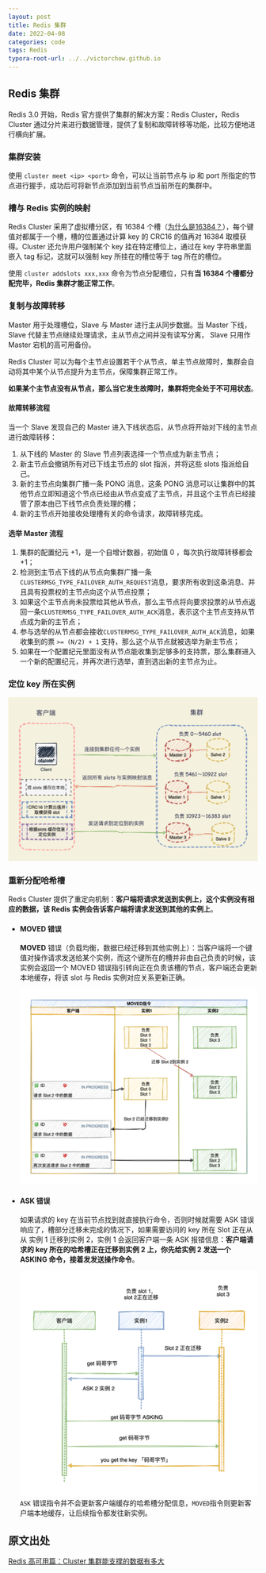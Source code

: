 ```yaml
---
layout: post
title: Redis 集群
date: 2022-04-08
categories: code
tags: Redis
typora-root-url: ../../victorchow.github.io
---
```


> 

## Redis 集群

Redis 3.0 开始，Redis 官方提供了集群的解决方案：Redis Cluster，Redis Cluster 通过分片来进行数据管理，提供了复制和故障转移等功能，比较方便地进行横向扩展。

### 集群安装

使用 `cluster meet <ip> <port>` 命令，可以让当前节点与 ip 和 port 所指定的节点进行握手，成功后可将新节点添加到当前节点当前所在的集群中。

### 槽与 Redis 实例的映射

Redis Cluster 采用了虚拟槽分区，有 16384 个槽（[为什么是16384？](https://github.com/redis/redis/issues/2576)），每个键值对都属于一个槽，槽的位置通过计算 key 的 CRC16 的值再对 16384 取模获得。Cluster 还允许用户强制某个 key 挂在特定槽位上，通过在 key 字符串里面嵌入 tag 标记，这就可以强制 key 所挂在的槽位等于 tag 所在的槽位。

使用 `cluster addslots xxx,xxx` 命令为节点分配槽位，只有**当 16384 个槽都分配完毕，Redis 集群才能正常工作**。

### 复制与故障转移

Master 用于处理槽位，Slave 与 Master 进行主从同步数据。当 Master 下线，Slave 代替主节点继续处理请求，主从节点之间并没有读写分离， Slave 只用作 Master 宕机的高可用备份。

Redis Cluster 可以为每个主节点设置若干个从节点，单主节点故障时，集群会自动将其中某个从节点提升为主节点，保障集群正常工作。

**如果某个主节点没有从节点，那么当它发生故障时，集群将完全处于不可用状态**。

#### 故障转移流程

当一个 Slave 发现自己的 Master 进入下线状态后，从节点将开始对下线的主节点进行故障转移：

1. 从下线的 Master 的 Slave 节点列表选择一个节点成为新主节点；
2. 新主节点会撤销所有对已下线主节点的 slot 指派，并将这些 slots 指派给自己。
3. 新的主节点向集群广播一条 PONG 消息，这条 PONG 消息可以让集群中的其他节点立即知道这个节点已经由从节点变成了主节点，并且这个主节点已经接管了原本由已下线节点负责处理的槽；
4. 新的主节点开始接收处理槽有关的命令请求，故障转移完成。

#### 选举 Master 流程

1. 集群的配置纪元 +1，是一个自增计数器，初始值 0 ，每次执行故障转移都会 +1；
2. 检测到主节点下线的从节点向集群广播一条`CLUSTERMSG_TYPE_FAILOVER_AUTH_REQUEST`消息，要求所有收到这条消息、并且具有投票权的主节点向这个从节点投票；
3. 如果这个主节点尚未投票给其他从节点，那么主节点将向要求投票的从节点返回一条`CLUSTERMSG_TYPE_FAILOVER_AUTH_ACK`消息，表示这个主节点支持从节点成为新的主节点；
4. 参与选举的从节点都会接收`CLUSTERMSG_TYPE_FAILOVER_AUTH_ACK`消息，如果收集到的票 `>= (N/2) + 1` 支持，那么这个从节点就被选举为新主节点；
5. 如果在一个配置纪元里面没有从节点能收集到足够多的支持票，那么集群进入一个新的配置纪元，并再次进行选举，直到选出新的主节点为止。

### 定位 key 所在实例

<img src="/assets/img/20220408-1.png" alt="20220408-1" style="zoom:85%;" />

### 重新分配哈希槽

Redis Cluster 提供了重定向机制：**客户端将请求发送到实例上，这个实例没有相应的数据，该 Redis 实例会告诉客户端将请求发送到其他的实例上**。

* #### MOVED 错误

  **MOVED** 错误（负载均衡，数据已经迁移到其他实例上）：当客户端将一个键值对操作请求发送给某个实例，而这个键所在的槽并非由自己负责的时候，该实例会返回一个 MOVED 错误指引转向正在负责该槽的节点，客户端还会更新本地缓存，将该 slot 与 Redis 实例对应关系更新正确。

  ![20220408-2](/assets/img/20220408-2.png)

* #### ASK 错误

  如果请求的 key 在当前节点找到就直接执行命令，否则时候就需要 ASK 错误响应了，槽部分迁移未完成的情况下，如果需要访问的 key 所在 Slot 正在从从 实例 1 迁移到实例 2，实例 1 会返回客户端一条 ASK 报错信息：**客户端请求的 key 所在的哈希槽正在迁移到实例 2 上，你先给实例 2 发送一个 ASKING 命令，接着发发送操作命令**。

  ![20220408-3](/assets/img/20220408-3.png)`ASK` 错误指令并不会更新客户端缓存的哈希槽分配信息，`MOVED`指令则更新客户端本地缓存，让后续指令都发往新实例。

## 原文出处 

[Redis 高可用篇：Cluster 集群能支撑的数据有多大](https://mp.weixin.qq.com/s?__biz=MzkzMDI1NjcyOQ==&mid=2247487789&idx=1&sn=7f8245f8b4e4a98aa0a717011f7b7e24&source=41#wechat_redirect)
